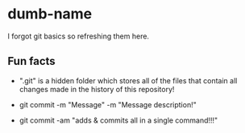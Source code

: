 # dumb-name

I forgot git basics so refreshing them here.
 

## Fun facts

- ".git" is a hidden folder which stores all of the files that contain all changes made in the history of this repository!

- git commit -m "Message" -m "Message description!"

- git commit -am "adds & commits all in a single command!!!"